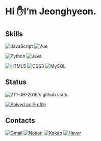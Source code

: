 # Hi ✋I’m Jeonghyeon.
## Skills
![JavaScript](https://img.shields.io/badge/JavaScript-F7DF1E.svg?&style=flat&logo=JavaScript&logoColor=white)
![Vue](https://img.shields.io/badge/vue.js-4FC08D.svg?style=flat&logo=vue.js&logoColor=white)

![Python](https://img.shields.io/badge/Python-3776AB.svg?&style=flat&logo=Python&logoColor=white)
![Java](https://img.shields.io/badge/Java-007396.svg?&style=flat&logo=Java&logoColor=white)

![HTML5](https://img.shields.io/badge/HTML5-E34F26.svg?&style=flat&logo=HTML5&logoColor=white)
![CSS3](https://img.shields.io/badge/CSS3-1572B6.svg?&style=flat&logo=CSS3&logoColor=white)
![MySQL](https://img.shields.io/badge/MySQL-4479A1.svg?&style=flat&logo=MySQL&logoColor=white)

## Status
![2T1-JH-2016's github stats](https://leetcard.jacoblin.cool/jh20160528?theme=unicorn&font=Marvel&ext=heatmap&animation=false)


[![Solved.ac Profile](http://mazassumnida.wtf/api/v2/generate_badge?boj=june11077)](https://solved.ac/june11077/)

## Contacts
[![Gmail](https://img.shields.io/badge/Gmail-d14836?style=flat-square&logo=Gmail&logoColor=white&link=mailto:jh20160528@gmail.com)](mailto:jh20160528@gmail.com)
[![Notion](http://img.shields.io/badge/Notion-000000?style=flat-square&logo=Notion&logoColor=white&link=https://who-is-2t1.info/)](https://who-is-2t1.info/)
[![Kakao](https://img.shields.io/badge/Kakao-FFCD00?style=flat-square&logo=KakaoTalk&logoColor=black&link=https://open.kakao.com/o/sn93eB7d)](https://open.kakao.com/o/sn93eB7d)
[![Naver](https://img.shields.io/badge/Naver-03C75A?style=flat-square&logo=Naver&logoColor=white&link=mailto:june_jh@naver.com)](mailto:june_jh@naver.com)
